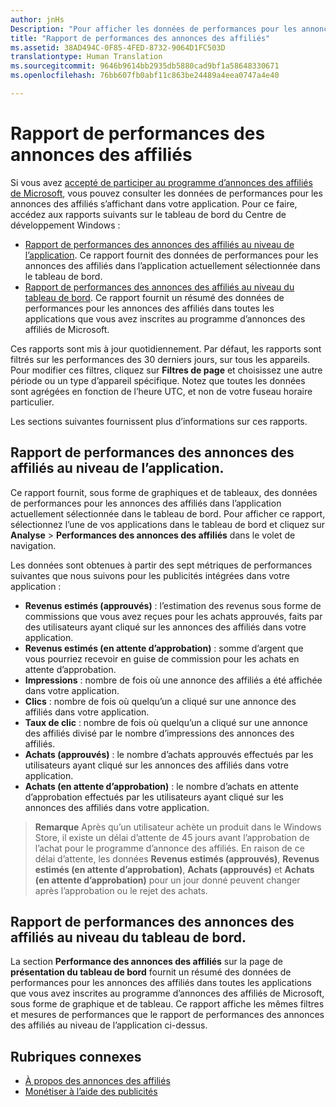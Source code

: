 ```yaml
---
author: jnHs
Description: "Pour afficher les données de performances pour les annonces des affiliés dans vos applications, utilisez les rapports de performances des annonces des affiliés au niveau du compte et de l’application dans le tableau de bord du Centre de développement Windows."
title: "Rapport de performances des annonces des affiliés"
ms.assetid: 38AD494C-0F85-4FED-8732-9064D1FC503D
translationtype: Human Translation
ms.sourcegitcommit: 9646b9614bb2935db5880cad9bf1a58648330671
ms.openlocfilehash: 76bb607fb0abf11c863be24489a4eea0747a4e40

---
```


# <a name="affiliates-performance-report"></a>Rapport de performances des annonces des affiliés

Si vous avez [accepté de participer au programme d’annonces des affiliés de Microsoft](about-affiliate-ads.md), vous pouvez consulter les données de performances pour les annonces des affiliés s’affichant dans votre application. Pour ce faire, accédez aux rapports suivants sur le tableau de bord du Centre de développement Windows :

-   [Rapport de performances des annonces des affiliés au niveau de l’application](#app-level-affiliate-ads-performance-report). Ce rapport fournit des données de performances pour les annonces des affiliés dans l’application actuellement sélectionnée dans le tableau de bord.
-   [Rapport de performances des annonces des affiliés au niveau du tableau de bord](#dashboard-level-affiliate-ads-performance-report). Ce rapport fournit un résumé des données de performances pour les annonces des affiliés dans toutes les applications que vous avez inscrites au programme d’annonces des affiliés de Microsoft.

Ces rapports sont mis à jour quotidiennement. Par défaut, les rapports sont filtrés sur les performances des 30 derniers jours, sur tous les appareils. Pour modifier ces filtres, cliquez sur **Filtres de page** et choisissez une autre période ou un type d’appareil spécifique. Notez que toutes les données sont agrégées en fonction de l’heure UTC, et non de votre fuseau horaire particulier.

Les sections suivantes fournissent plus d’informations sur ces rapports.

## <a name="app-level-affiliate-ads-performance-report"></a>Rapport de performances des annonces des affiliés au niveau de l’application.

Ce rapport fournit, sous forme de graphiques et de tableaux, des données de performances pour les annonces des affiliés dans l’application actuellement sélectionnée dans le tableau de bord. Pour afficher ce rapport, sélectionnez l’une de vos applications dans le tableau de bord et cliquez sur **Analyse** &gt; **Performances des annonces des affiliés** dans le volet de navigation.

Les données sont obtenues à partir des sept métriques de performances suivantes que nous suivons pour les publicités intégrées dans votre application :

-   **Revenus estimés (approuvés)** : l’estimation des revenus sous forme de commissions que vous avez reçues pour les achats approuvés, faits par des utilisateurs ayant cliqué sur les annonces des affiliés dans votre application.
-   **Revenus estimés (en attente d’approbation)** : somme d’argent que vous pourriez recevoir en guise de commission pour les achats en attente d’approbation.
-   **Impressions** : nombre de fois où une annonce des affiliés a été affichée dans votre application.
-   **Clics** : nombre de fois où quelqu’un a cliqué sur une annonce des affiliés dans votre application.
-   **Taux de clic** : nombre de fois où quelqu’un a cliqué sur une annonce des affiliés divisé par le nombre d’impressions des annonces des affiliés.
-   **Achats (approuvés)** : le nombre d’achats approuvés effectués par les utilisateurs ayant cliqué sur les annonces des affiliés dans votre application.
-   **Achats (en attente d’approbation)** : le nombre d’achats en attente d’approbation effectués par les utilisateurs ayant cliqué sur les annonces des affiliés dans votre application.

> **Remarque** Après qu’un utilisateur achète un produit dans le Windows Store, il existe un délai d’attente de 45 jours avant l’approbation de l’achat pour le programme d’annonce des affiliés. En raison de ce délai d’attente, les données **Revenus estimés (approuvés)**, **Revenus estimés (en attente d’approbation)**, **Achats (approuvés)** et **Achats (en attente d’approbation)** pour un jour donné peuvent changer après l’approbation ou le rejet des achats.

## <a name="dashboard-level-affiliate-ads-performance-report"></a>Rapport de performances des annonces des affiliés au niveau du tableau de bord.

La section **Performance des annonces des affiliés** sur la page de **présentation du tableau de bord** fournit un résumé des données de performances pour les annonces des affiliés dans toutes les applications que vous avez inscrites au programme d’annonces des affiliés de Microsoft, sous forme de graphique et de tableau. Ce rapport affiche les mêmes filtres et mesures de performances que le rapport de performances des annonces des affiliés au niveau de l’application ci-dessus.

## <a name="related-topics"></a>Rubriques connexes

* [À propos des annonces des affiliés](about-affiliate-ads.md)
* [Monétiser à l’aide des publicités](monetize-with-ads.md)
 

 



<!--HONumber=Dec16_HO1-->



